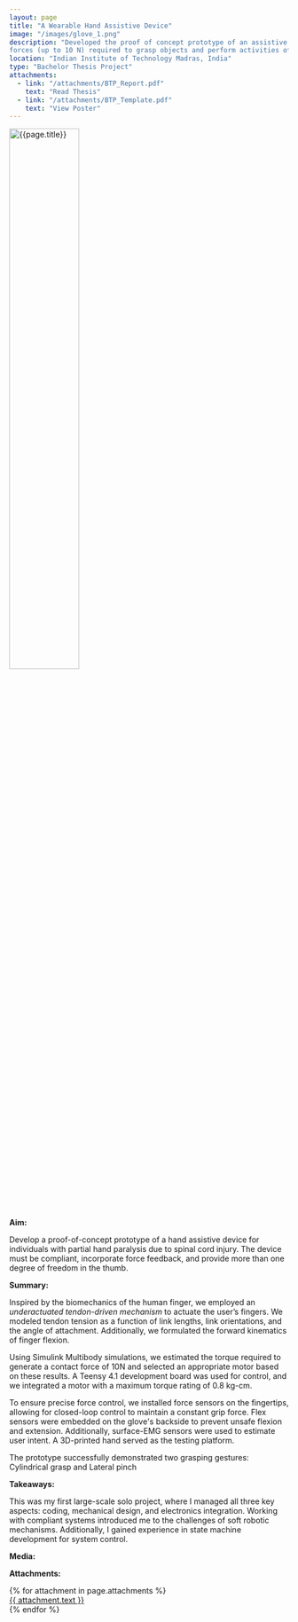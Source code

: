 ```yaml
---
layout: page
title: "A Wearable Hand Assistive Device"
image: "/images/glove_1.png"
description: "Developed the proof of concept prototype of an assistive device for the hand that would provide the assistive
forces (up to 10 N) required to grasp objects and perform activities of daily living"
location: "Indian Institute of Technology Madras, India"
type: "Bachelor Thesis Project"
attachments:
  - link: "/attachments/BTP_Report.pdf"
    text: "Read Thesis"
  - link: "/attachments/BTP_Template.pdf"
    text: "View Poster"
---
```

<img src="{{page.image}}" alt="{{page.title}}" width="50%">
<!-- ![{{page.title}}]({{page.image}}) -->

**Aim:** 

Develop a proof-of-concept prototype of a hand assistive device for individuals with partial hand paralysis due to spinal cord injury. The device must be compliant, incorporate force feedback, and provide more than one degree of freedom in the thumb.

**Summary:**

Inspired by the biomechanics of the human finger, we employed an *underactuated tendon-driven mechanism* to actuate the user’s fingers. We modeled tendon tension as a function of link lengths, link orientations, and the angle of attachment. Additionally, we formulated the forward kinematics of finger flexion.

Using Simulink Multibody simulations, we estimated the torque required to generate a contact force of 10N and selected an appropriate motor based on these results. A Teensy 4.1 development board was used for control, and we integrated a motor with a maximum torque rating of 0.8 kg-cm.

To ensure precise force control, we installed force sensors on the fingertips, allowing for closed-loop control to maintain a constant grip force. Flex sensors were embedded on the glove's backside to prevent unsafe flexion and extension. Additionally, surface-EMG sensors were used to estimate user intent. A 3D-printed hand served as the testing platform.

The prototype successfully demonstrated two grasping gestures: Cylindrical grasp and Lateral pinch

**Takeaways:**

This was my first large-scale solo project, where I managed all three key aspects: coding, mechanical design, and electronics integration. Working with compliant systems introduced me to the challenges of soft robotic mechanisms. Additionally, I gained experience in state machine development for system control.

**Media:**

**Attachments:**


<script src="https://cdnjs.cloudflare.com/ajax/libs/pdf.js/2.16.105/pdf.min.js"></script>

<div class="pdf-thumbnail-container">
  {% for attachment in page.attachments %}
    <div class="pdf-thumbnail-wrapper">
      <canvas class="pdf-thumbnail" data-url="{{ attachment.link }}"></canvas>
      <a href="{{ attachment.link }}" target="_blank">{{ attachment.text }}</a>
    </div>
  {% endfor %}
</div>

<script>
  document.addEventListener("DOMContentLoaded", function () {
    document.querySelectorAll(".pdf-thumbnail").forEach((canvas) => {
      const url = canvas.getAttribute("data-url");

      pdfjsLib.getDocument(url).promise.then(pdf => {
        return pdf.getPage(1);
      }).then(page => {
        const desiredWidth = 200; // Adjust this to control thumbnail width
        const viewport = page.getViewport({ scale: 1 }); // Default scale (1) to get original width

        const scale = desiredWidth / viewport.width; // Calculate scale based on desired width
        const scaledViewport = page.getViewport({ scale });

        const context = canvas.getContext("2d");

        // Set canvas size to match the scaled page
        canvas.width = scaledViewport.width;
        canvas.height = scaledViewport.height;

        const renderContext = {
          canvasContext: context,
          viewport: scaledViewport
        };

        return page.render(renderContext).promise;
      });

      canvas.addEventListener("click", () => {
        window.open(url, "_blank");
      });
    });
  });
</script>
